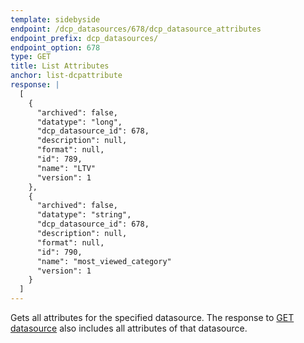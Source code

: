 ```yaml
---
template: sidebyside
endpoint: /dcp_datasources/678/dcp_datasource_attributes
endpoint_prefix: dcp_datasources/
endpoint_option: 678
type: GET
title: List Attributes
anchor: list-dcpattribute
response: |
  [
    {
      "archived": false,
      "datatype": "long",
      "dcp_datasource_id": 678,
      "description": null,
      "format": null,
      "id": 789,
      "name": "LTV"
      "version": 1
    },
    {
      "archived": false,
      "datatype": "string",
      "dcp_datasource_id": 678,
      "description": null,
      "format": null,
      "id": 790,
      "name": "most_viewed_category"
      "version": 1
    }
  ]
---
```

Gets all attributes for the specified datasource.
The response to [GET datasource](/rest/customer_profiles/index.html#read-dcpdatasource) also includes all attributes of
that datasource.
